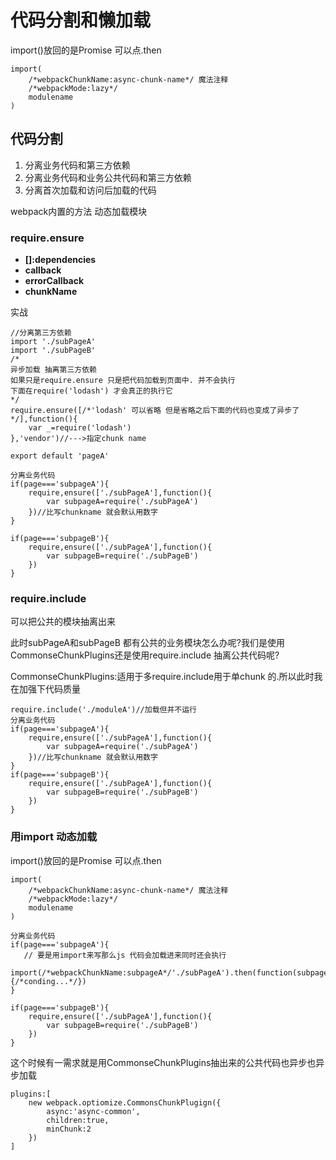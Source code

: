 # 代码分割和懒加载



import\(\)放回的是Promise  可以点.then

```text
import(
    /*webpackChunkName:async-chunk-name*/ 魔法注释
    /*webpackMode:lazy*/
    modulename
)
```

## 代码分割

1. 分离业务代码和第三方依赖
2. 分离业务代码和业务公共代码和第三方依赖
3. 分离首次加载和访问后加载的代码

webpack内置的方法 动态加载模块

### require.ensure 

* **\[\]:dependencies**
* **callback**
* **errorCallback**
* **chunkName**



实战

```text
//分离第三方依赖
import './subPageA'
import './subPageB'
/*
异步加载 抽离第三方依赖
如果只是require.ensure 只是把代码加载到页面中. 并不会执行
下面在require('lodash') 才会真正的执行它
*/
require.ensure([/*'lodash' 可以省略 但是省略之后下面的代码也变成了异步了*/],function(){
    var _=require('lodash')
},'vendor')//--->指定chunk name 

export default 'pageA'
```

```text
分离业务代码
if(page==='subpageA'){
    require,ensure(['./subPageA'],function(){
        var subpageA=require('./subPageA')
    })//比写chunkname 就会默认用数字
}

if(page==='subpageB'){
    require,ensure(['./subPageA'],function(){
        var subpageB=require('./subPageB')
    })
}
```

### require.include 

可以把公共的模块抽离出来

此时subPageA和subPageB 都有公共的业务模块怎么办呢?我们是使用CommonseChunkPlugins还是使用require.include 抽离公共代码呢?

CommonseChunkPlugins:适用于多require.include用于单chunk 的.所以此时我在加强下代码质量

```text
require.include('./moduleA')//加载但并不运行
分离业务代码
if(page==='subpageA'){
    require,ensure(['./subPageA'],function(){
        var subpageA=require('./subPageA')
    })//比写chunkname 就会默认用数字
}
if(page==='subpageB'){
    require,ensure(['./subPageA'],function(){
        var subpageB=require('./subPageB')
    })
}
```

### 用import 动态加载

import\(\)放回的是Promise  可以点.then

```text
import(
    /*webpackChunkName:async-chunk-name*/ 魔法注释
    /*webpackMode:lazy*/
    modulename
)
```

```text
分离业务代码
if(page==='subpageA'){
   // 要是用import来写那么js 代码会加载进来同时还会执行
    import(/*webpackChunkName:subpageA*/'./subPageA').then(function(subpageA){/*conding...*/})
}

if(page==='subpageB'){
    require,ensure(['./subPageA'],function(){
        var subpageB=require('./subPageB')
    })
}
```

这个时候有一需求就是用CommonseChunkPlugins抽出来的公共代码也异步也异步加载

```text
plugins:[
    new webpack.optiomize.CommonsChunkPlugign({
        async:'async-common',
        children:true,
        minChunk:2
    })
]
```

